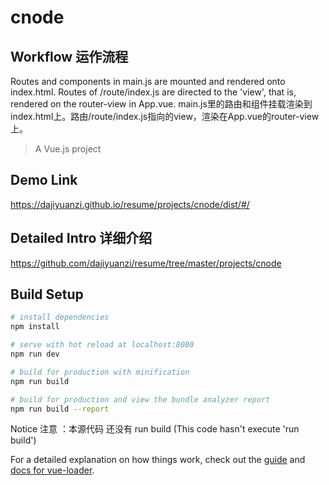 # cnode

## Workflow 运作流程 
Routes and components in main.js are mounted and rendered onto index.html. Routes of /route/index.js are directed to the 'view', that is, rendered on the router-view in App.vue.
main.js里的路由和组件挂载渲染到index.html上。路由/route/index.js指向的view，渲染在App.vue的router-view上。

> A Vue.js project

## Demo Link 
https://dajiyuanzi.github.io/resume/projects/cnode/dist/#/

## Detailed Intro 详细介绍
https://github.com/dajiyuanzi/resume/tree/master/projects/cnode


## Build Setup

``` bash
# install dependencies
npm install

# serve with hot reload at localhost:8080
npm run dev

# build for production with minification
npm run build

# build for production and view the bundle analyzer report
npm run build --report
```

Notice 注意 ：本源代码 还没有 run build (This code hasn't execute 'run build')

For a detailed explanation on how things work, check out the [guide](http://vuejs-templates.github.io/webpack/) and [docs for vue-loader](http://vuejs.github.io/vue-loader).
